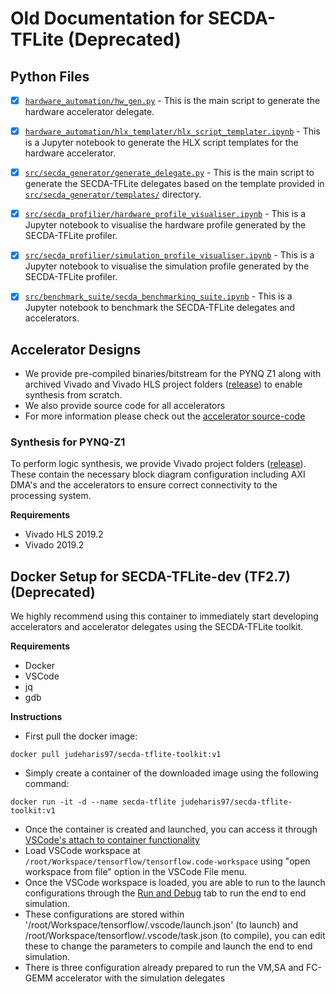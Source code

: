 
# Old Documentation for SECDA-TFLite (Deprecated)
## Python Files
- [X] [`hardware_automation/hw_gen.py`](../hardware_automation/hw_gen.py) - This is the main script to generate the hardware accelerator delegate.
  
- [X] [`hardware_automation/hlx_templater/hlx_script_templater.ipynb`](../hardware_automation/hlx_templater/hlx_script_templater.ipynb) - This is a Jupyter notebook to generate the HLX script templates for the hardware accelerator.
  
- [X] [`src/secda_generator/generate_delegate.py`](../src/secda_generator/generate_delegate.py) - This is the main script to generate the SECDA-TFLite delegates based on the template provided in [`src/secda_generator/templates/`](../src/secda_generator/templates/) directory.
  
- [X] [`src/secda_profilier/hardware_profile_visualiser.ipynb`](../src/secda_profilier/hardware_profile_visualiser.ipynb) - This is a Jupyter notebook to visualise the hardware profile generated by the SECDA-TFLite profiler.
  
- [X] [`src/secda_profilier/simulation_profile_visualiser.ipynb`](../src/secda_profilier/simulation_profile_visualiser.ipynb) - This is a Jupyter notebook to visualise the simulation profile generated by the SECDA-TFLite profiler.
  
- [X] [`src/benchmark_suite/secda_benchmarking_suite.ipynb`](../src/benchmark_suite/secda_benchmarking_suite.ipynb) - This is a Jupyter notebook to benchmark the SECDA-TFLite delegates and accelerators.


## Accelerator Designs
* We provide pre-compiled binaries/bitstream for the PYNQ Z1 along with archived Vivado and Vivado HLS project folders ([release](https://github.com/gicLAB/SECDA-TFLite/releases/tag/v1.0)) to enable synthesis from scratch.
* We also provide source code for all accelerators
* For more information please check out the [accelerator source-code](secda_tflite_accel)

### Synthesis for PYNQ-Z1
To perform logic synthesis, we provide Vivado project folders ([release](https://github.com/gicLAB/SECDA-TFLite/releases/tag/v1.0)). These contain the necessary block diagram configuration including AXI DMA's and the accelerators to ensure correct connectivity to the processing system.

**Requirements**
* Vivado HLS 2019.2
* Vivado 2019.2


## Docker Setup for SECDA-TFLite-dev (TF2.7) (Deprecated)
We highly recommend using this container to immediately start developing accelerators and accelerator delegates using the SECDA-TFLite toolkit.

**Requirements**
* Docker
* VSCode
* jq
* gdb

**Instructions**
* First pull the docker image: 
```
docker pull judeharis97/secda-tflite-toolkit:v1
```
* Simply create a container of the downloaded image using the following command: 
```
docker run -it -d --name secda-tflite judeharis97/secda-tflite-toolkit:v1
```

* Once the container is created and launched, you can access it through [VSCode's attach to container functionality](https://code.visualstudio.com/docs/remote/attach-container)
* Load VSCode workspace at `/root/Workspace/tensorflow/tensorflow.code-workspace` using "open workspace from file" option in the VSCode File menu.
* Once the VSCode workspace is loaded, you are able to run to the launch configurations through the [Run and Debug](https://code.visualstudio.com/docs/editor/debugging) tab to run the end to end simulation.
* These configurations are stored within '/root/Workspace/tensorflow/.vscode/launch.json' (to launch) and /root/Workspace/tensorflow/.vscode/task.json (to compile), you can edit these to change the parameters to compile and launch the end to end simulation.
* There is three configuration already prepared to run the VM,SA and FC-GEMM accelerator with the simulation delegates
